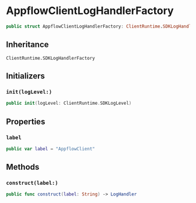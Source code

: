 # AppflowClientLogHandlerFactory

``` swift
public struct AppflowClientLogHandlerFactory: ClientRuntime.SDKLogHandlerFactory 
```

## Inheritance

`ClientRuntime.SDKLogHandlerFactory`

## Initializers

### `init(logLevel:)`

``` swift
public init(logLevel: ClientRuntime.SDKLogLevel) 
```

## Properties

### `label`

``` swift
public var label = "AppflowClient"
```

## Methods

### `construct(label:)`

``` swift
public func construct(label: String) -> LogHandler 
```
